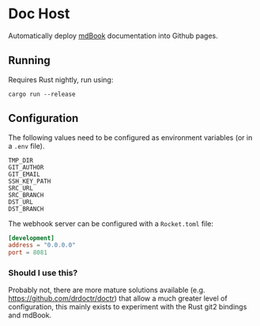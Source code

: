 # Doc Host

Automatically deploy [mdBook](https://github.com/rust-lang-nursery/mdBook) documentation into Github pages.

## Running

Requires Rust nightly, run using:

```
cargo run --release
```

## Configuration

The following values need to be configured as environment variables (or in a `.env` file).

```
TMP_DIR
GIT_AUTHOR
GIT_EMAIL
SSH_KEY_PATH
SRC_URL
SRC_BRANCH
DST_URL
DST_BRANCH
```

The webhook server can be configured with a `Rocket.toml` file:

```toml
[development]
address = "0.0.0.0"
port = 8081
```

### Should I use this?

Probably not, there are more mature solutions available (e.g. https://github.com/drdoctr/doctr)
that allow a much greater level of configuration, this mainly exists to experiment with the Rust
git2 bindings and mdBook.
